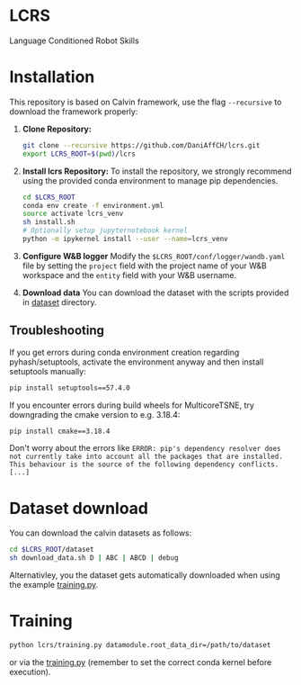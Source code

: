 # LCRS
Language Conditioned Robot Skills

# Installation
This repository is based on Calvin framework, use the flag `--recursive` to download the framework properly:

1. **Clone Repository:**
   ```bash
   git clone --recursive https://github.com/DaniAffCH/lcrs.git
   export LCRS_ROOT=$(pwd)/lcrs
2. **Install lcrs Repository:**
   To install the repository, we strongly recommend using the provided conda environment to manage pip dependencies.
   ```bash
   cd $LCRS_ROOT
   conda env create -f environment.yml
   source activate lcrs_venv
   sh install.sh
   # Optionally setup jupyternotebook kernel
   python -m ipykernel install --user --name=lcrs_venv
   ```

4. **Configure W&B logger**
   Modify the `$LCRS_ROOT/conf/logger/wandb.yaml` file by setting the `project` field with the project name of your W&B workspace and the `entity` field with your W&B username.
5. **Download data**
You can download the dataset with the scripts provided in [dataset](./dataset/) directory.

## Troubleshooting

If you get errors during conda environment creation regarding pyhash/setuptools, activate the environment anyway and then install setuptools manually:
```bash
pip install setuptools==57.4.0
```

If you encounter errors during build wheels for MulticoreTSNE, try downgrading the cmake version to e.g. 3.18.4: 
```bash
pip install cmake==3.18.4
```

Don't worry about the errors like `ERROR: pip's dependency resolver does not currently take into account all the packages that are installed. This behaviour is the source of the following dependency conflicts. [...]`

# Dataset download

You can download the calvin datasets as follows:

```bash
cd $LCRS_ROOT/dataset
sh download_data.sh D | ABC | ABCD | debug
```

Alternativley, you the dataset gets automatically downloaded when using the example [training.py](./training.ipynb).

# Training
```bash
python lcrs/training.py datamodule.root_data_dir=/path/to/dataset
```
or via the [training.py](./training.ipynb) (remember to set the correct conda kernel before execution).
